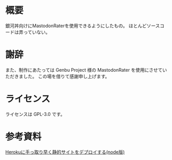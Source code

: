 # 概要

銀河丼向けにMastodonRaterを使用できるようにしたもの。
ほとんどソースコードは弄っていない。

# 謝辞

また、制作にあたっては Genbu Project 様の MastodonRater を使用にさせていただきました。
この場を借りて感謝申し上げます。

# ライセンス

ライセンスは GPL-3.0 です。

# 参考資料

[Herokuに手っ取り早く静的サイトをデプロイする(node版)](https://qiita.com/mizchi/items/d6b2755958dc7645a8f8)
